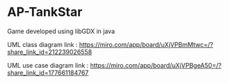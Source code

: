 # AP-TankStar
Game developed using libGDX in java

UML class diagram link : https://miro.com/app/board/uXjVPBmMtwc=/?share_link_id=212239026558

UML use case diagram link : https://miro.com/app/board/uXjVPBgeA50=/?share_link_id=177661184767
